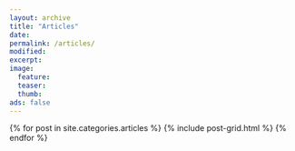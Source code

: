 ```yaml
---
layout: archive
title: "Articles"
date:
permalink: /articles/ 
modified:
excerpt:
image:
  feature:
  teaser: 
  thumb: 
ads: false
---
```


<div class="tiles">
{% for post in site.categories.articles %}
  {% include post-grid.html %}
{% endfor %}
</div><!-- /.tiles -->